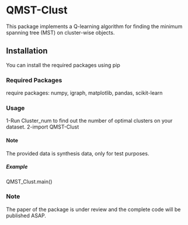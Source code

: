 # QMST-Clust
This package implements a Q-learning algorithm for finding the minimum spanning tree (MST) on cluster-wise objects.

## Installation

You can install the required packages using pip

### Required Packages
require packages: numpy, igraph, matplotlib, pandas, scikit-learn

### Usage
1-Run Cluster_num to find out the number of optimal clusters on your dataset.
2-import QMST-Clust

#### Note
The provided data is synthesis data, only for test purposes.

##### Example 
QMST_Clust.main()

### Note
The paper of the package is under review and the complete code will be published ASAP.




